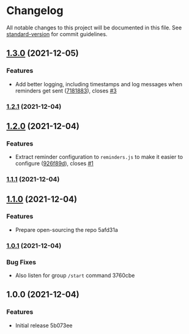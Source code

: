 # Changelog

All notable changes to this project will be documented in this file. See [standard-version](https://github.com/conventional-changelog/standard-version) for commit guidelines.

## [1.3.0](https://github.com/wuespace/wuespace-telegram-reminder-bot/compare/v1.2.1...v1.3.0) (2021-12-05)


### Features

* Add better logging, including timestamps and log messages when reminders get sent ([7181883](https://github.com/wuespace/wuespace-telegram-reminder-bot/commit/718188329b924dff9bcc3100e52b11bc981d5b0b)), closes [#3](https://github.com/wuespace/wuespace-telegram-reminder-bot/issues/3)

### [1.2.1](https://github.com/wuespace/wuespace-telegram-reminder-bot/compare/v1.2.0...v1.2.1) (2021-12-04)

## [1.2.0](https://github.com/wuespace/wuespace-telegram-reminder-bot/compare/v1.1.1...v1.2.0) (2021-12-04)


### Features

* Extract reminder configuration to `reminders.js` to make it easier to configure ([926f89d](https://github.com/wuespace/wuespace-telegram-reminder-bot/commit/926f89d0853c9943aec0a43aafc73427693c3fe7)), closes [#1](https://github.com/wuespace/wuespace-telegram-reminder-bot/issues/1)

### [1.1.1](https://github.com/wuespace/wuespace-telegram-reminder-bot/compare/v1.1.0...v1.1.1) (2021-12-04)

## [1.1.0](///compare/v1.0.1...v1.1.0) (2021-12-04)


### Features

* Prepare open-sourcing the repo 5afd31a

### [1.0.1](///compare/v1.0.0...v1.0.1) (2021-12-04)


### Bug Fixes

* Also listen for group `/start` command 3760cbe

## 1.0.0 (2021-12-04)


### Features

* Initial release 5b073ee

